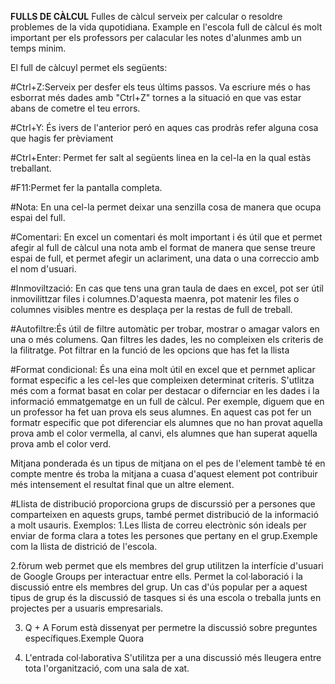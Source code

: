 **FULLS DE CÀLCUL**
Fulles de càlcul serveix per calcular o resoldre problemes de la vida qupotidiana. Example en l'escola full de càlcul és molt important per els professors per calacular les notes d'alunmes amb un temps minim.

El full de càlcuyl permet els següents:

#Ctrl+Z:Serveix per desfer els teus últims passos. Va escriure més o has esborrat més dades amb "Ctrl+Z" tornes a la situació en que vas estar abans de cometre el teu errors.

#Ctrl+Y: És ivers de l'anterior peró en aques cas prodràs refer alguna cosa que hagis fer prèviament

#Ctrl+Enter: Permet fer salt al següents linea en la cel-la en la qual estàs treballant.

#F11:Permet fer la pantalla completa.


#Nota: En una cel-la permet deixar una senzilla cosa de manera que ocupa espai del full.

#Comentari: En excel un comentari és molt important i és útil que et permet afegir al full de càlcul una nota amb el format de manera que sense treure espai de full, et permet afegir un aclariment, una data o una correccio amb el nom d'usuari.

#Inmoviltzació: En cas que tens una gran taula de daes en excel, pot ser útil inmovilittzar files i columnes.D'aquesta maenra, pot matenir les files o columnes visibles mentre es desplaça per la restas de full de treball.

#Autofiltre:És útil de filtre automàtic per trobar, mostrar o amagar valors en una o més columens. Qan filtres les dades, les no compleixen els criteris de la filitratge. Pot filtrar en la funció de les opcions  que has fet la llista

#Format condicional: És una eina molt útil en excel que et pernmet aplicar format especific a les cel-les que compleixen determinat criteris. S'utlitza més com a format basat en colar per destacar o difernciar en les dades i la informació emmatgematge en un full de càlcul. Per exemple, diguem que en un professor ha fet uan prova els seus alumnes. En aquest cas pot fer un formatr especific que pot diferenciar els alumnes que no han provat aquella prova amb el color vermella, al canvi, els alumnes que han superat aquella prova amb el color verd.

Mitjana ponderada és un tipus de mitjana on el pes de l'element tambè té en compte mentre és troba la mitjana a cuasa d'aquest element pot contribuir més intensement  el resultat final que un altre element.

#Llista de distribució proporciona grups de discurssió per a persones que comparteixen  en aquests grups, també permet distribució de la informació a molt usauris.
Exemplos:
  1.Les llista  de correu electrònic són ideals per enviar de forma clara a totes les persones que pertany en el grup.Exemple com la    llista de districió de l'escola.
  
  2.fòrum web permet que els membres del grup utilitzen la interfície d'usuari de Google Groups per interactuar entre ells. Permet la col·laboració i la discussió entre els membres del grup. Un cas d'ús popular per a aquest tipus de grup és la discussió de tasques si és una escola o treballa junts en projectes per a usuaris empresarials.
  
  3. Q + A Forum està dissenyat per permetre la discussió sobre preguntes específiques.Exemple Quora
  
  4. L'entrada col·laborativa S'utilitza per a una discussió més lleugera entre tota l'organització, com una sala de xat.
